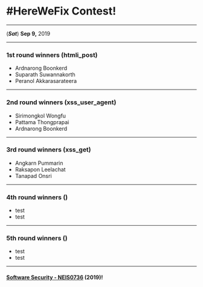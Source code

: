 # **#HereWeFix Contest**!

---
(***Sat***) **Sep 9,** 2019 

---
### **1st** round winners (htmli_post)
* Ardnarong Boonkerd
* Suparath Suwannakorth
* Peranol Akkarasarateera

---
### **2nd** round winners (xss_user_agent)
* Sirimongkol Wongfu
* Pattama Thongprapai
* Ardnarong Boonkerd

---
### **3rd** round winners (xss_get)
* Angkarn Pummarin
* Raksapon Leelachat
* Tanapad Onsri

---
### **4th** round winners ()
* test
* test

---
### **5th** round winners ()
* test
* test

---

#### **[Software Security - NEIS0736](../) (2019)**!